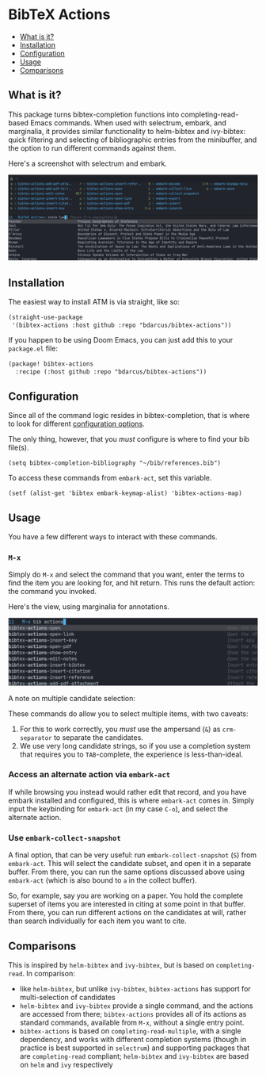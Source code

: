 # BibTeX Actions

- [What is it?](#what-is-it)
- [Installation](#installation)
- [Configuration](#configuration)
- [Usage](#usage)
- [Comparisons](#comparisons)

## What is it?

This package turns bibtex-completion functions into completing-read-based Emacs commands. 
When used with selectrum, embark, and marginalia, it provides similar functionality to helm-bibtex and ivy-bibtex: quick filtering and selecting of bibliographic entries from the minibuffer, and the option to run different commands against them.

Here's a screenshot with selectrum and embark.

![selectrum-embark screenshot](images/selectrum-embark.png)

## Installation

The easiest way to install ATM is via straight, like so:

``` emacs-lisp
(straight-use-package
 '(bibtex-actions :host github :repo "bdarcus/bibtex-actions"))
 ```

If you happen to be using Doom Emacs, you can just add this to your `package.el` file:

``` emacs-lisp
(package! bibtex-actions 
  :recipe (:host github :repo "bdarcus/bibtex-actions"))
```

## Configuration

Since all of the command logic resides in bibtex-completion, that is where to look for different [configuration options][bt-config]. 

The only thing, however, that you _must_ configure is where to find your bib file(s). 

``` emacs-lisp
(setq bibtex-completion-bibliography "~/bib/references.bib")
```

To access these commands from `embark-act`, set this variable.

``` emacs-lisp
(setf (alist-get 'bibtex embark-keymap-alist) 'bibtex-actions-map)
```

## Usage

You have a few different ways to interact with these commands.

### `M-x`

Simply do `M-x` and select the command that you want, enter the terms to find the item you are looking for, and hit return. 
This runs the default action: the command you invoked.

Here's the view, using marginalia for annotations.

![commands available from M-x](images/m-x.png)

A note on multiple candidate selection:

These commands do allow you to select multiple items, with two caveats:

1. For this to work correctly, you _must_ use the ampersand (`&`) as `crm-separator` to separate the candidates.
2. We use very long candidate strings, so if you use a completion system that requires you to `TAB`-complete, the experience is less-than-ideal.

### Access an alternate action via `embark-act`

If while browsing you instead would rather edit that record, and you have embark installed and configured, this is where `embark-act` comes in. 
Simply input the keybinding for `embark-act` (in my case `C-o`), and select the alternate action.

### Use `embark-collect-snapshot`

A final option, that can be very useful: run `embark-collect-snapshot` (`S`) from `embark-act`. 
This will select the candidate subset, and open it in a separate buffer. 
From there, you can run the same options discussed above using `embark-act` (which is also bound to `a` in the collect buffer).

So, for example, say you are working on a paper. 
You hold the complete superset of items you are interested in citing at some point in that buffer. 
From there, you can run different actions on the candidates at will, rather than search individually for each item you want to cite.

## Comparisons

This is inspired by `helm-bibtex` and `ivy-bibtex`, but is based on `completing-read`. In comparison:


- like `helm-bibtex`, but unlike `ivy-bibtex`, `bibtex-actions` has support for multi-selection of candidates
- `helm-bibtex` and `ivy-bibtex` provide a single command, and the actions are accessed from there; `bibtex-actions` provides all of its actions as standard commands, available from `M-x`, without a single entry point.
- `bibtex-actions` is based on `completing-read-multiple`, with a single dependency, and works with different completion systems (though in practice is best supported in `selectrum`) and supporting packages that are `completing-read` compliant; `helm-bibtex` and `ivy-bibtex` are based on `helm` and `ivy` respectively

[bt-config]: https://github.com/tmalsburg/helm-bibtex#basic-configuration-recommended
